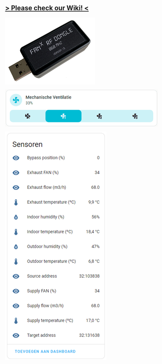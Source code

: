 ## [> Please check our Wiki! <](https://github.com/Marcelh1/fanx/wiki)

![usb dongle](https://github.com/Marcelh1/fanx/blob/main/images/high_q.png)

![Preview](https://raw.githubusercontent.com/Marcelh1/fanx/main/images/animation_new.gif)

![Preview](https://github.com/Marcelh1/fanx/blob/main/images/Entities.png)
